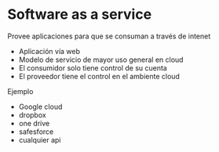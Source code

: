# Software as a service

Provee aplicaciones para que se consuman a través de intenet

* Aplicación vía web
* Modelo de servicio de mayor uso general en cloud
* El consumidor solo tiene control de su cuenta
* El proveedor tiene el control en el ambiente cloud

Ejemplo 

* Google cloud
* dropbox
* one drive
* safesforce
* cualquier api 


